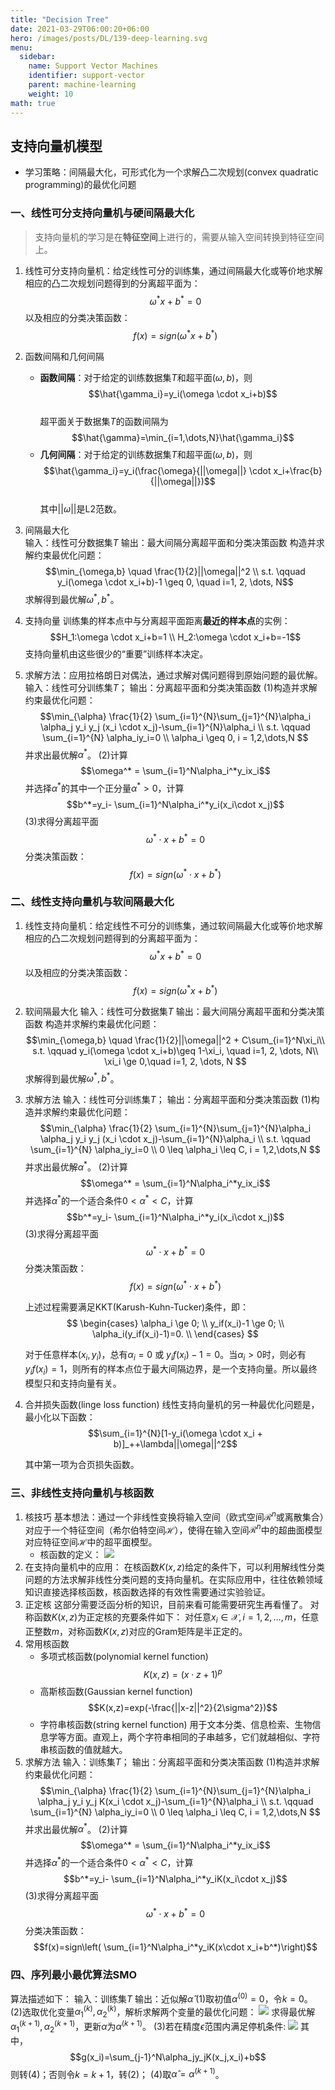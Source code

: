 ```yaml
---
title: "Decision Tree"
date: 2021-03-29T06:00:20+06:00
hero: /images/posts/DL/139-deep-learning.svg
menu:
  sidebar:
    name: Support Vector Machines
    identifier: support-vector
    parent: machine-learning
    weight: 10
math: true
---
```

## 支持向量机模型
- 学习策略：间隔最大化，可形式化为一个求解凸二次规划(convex quadratic programming)的最优化问题

### 一、线性可分支持向量机与硬间隔最大化
> 支持向量机的学习是在**特征空间**上进行的，需要从输入空间转换到特征空间上。

1. 线性可分支持向量机：给定线性可分的训练集，通过间隔最大化或等价地求解相应的凸二次规划问题得到的分离超平面为：
$$\omega^* x + b^* = 0$$
以及相应的分类决策函数：
$$f(x) = sign(\omega^* x + b^*)$$

2. 函数间隔和几何间隔
   - **函数间隔**：对于给定的训练数据集$T$和超平面$(\omega, b)$，则
   $$\hat{\gamma_i}=y_i(\omega \cdot x_i+b)$$   
   超平面关于数据集$T$的函数间隔为
   $$\hat{\gamma}=\min_{i=1,\dots,N}\hat{\gamma_i}$$
   - **几何间隔**：对于给定的训练数据集$T$和超平面$(\omega, b)$，则
   $$\hat{\gamma_i}=y_i(\frac{\omega}{||\omega||} \cdot x_i+\frac{b}{||\omega||})$$  
    其中$||\omega||$是L2范数。

3. 间隔最大化  
   输入：线性可分数据集$T$
   输出：最大间隔分离超平面和分类决策函数
   构造并求解约束最优化问题：
   $$\min_{\omega,b} \quad \frac{1}{2}||\omega||^2 \\
   s.t. \qquad y_i(\omega \cdot x_i+b)-1 \geq 0, \quad i=1, 2, \dots, N$$
   求解得到最优解$\omega^*, b^*$。

4. 支持向量
    训练集的样本点中与分离超平面距离**最近的样本点**的实例：
    $$H_1:\omega \cdot x_i+b=1 \\ 
    H_2:\omega \cdot x_i+b=-1$$
    支持向量机由这些很少的“重要”训练样本决定。

5. 求解方法：应用拉格朗日对偶法，通过求解对偶问题得到原始问题的最优解。
    输入：线性可分训练集$T$；
    输出：分离超平面和分类决策函数
    (1)构造并求解约束最优化问题：
    $$\min_{\alpha} \frac{1}{2} \sum_{i=1}^{N}\sum_{j=1}^{N}\alpha_i \alpha_j y_i y_j (x_i \cdot x_j)-\sum_{i=1}^{N}\alpha_i \\
    s.t. \qquad \sum_{i=1}^{N} \alpha_iy_i=0 \\
    \alpha_i \geq 0, i = 1,2,\dots,N
    $$
    并求出最优解$\alpha^*$。
    (2)计算
    $$\omega^* = \sum_{i=1}^N\alpha_i^*y_ix_i$$
    并选择$\alpha^*$的其中一个正分量$\alpha^*\gt 0$，计算
    $$b^*=y_i- \sum_{i=1}^N\alpha_i^*y_i(x_i\cdot x_j)$$
    (3)求得分离超平面
    $$\omega^*\cdot x+b^*=0$$
    分类决策函数：
    $$f(x)=sign(\omega^*\cdot x+b^*)$$

### 二、线性支持向量机与软间隔最大化
1. 线性支持向量机：给定线性不可分的训练集，通过软间隔最大化或等价地求解相应的凸二次规划问题得到的分离超平面为：
$$\omega^* x + b^* = 0$$
以及相应的分类决策函数：
$$f(x) = sign(\omega^* x + b^*)$$

2. 软间隔最大化
   输入：线性可分数据集$T$
   输出：最大间隔分离超平面和分类决策函数
   构造并求解约束最优化问题：
   $$\min_{\omega,b} \quad \frac{1}{2}||\omega||^2 + C\sum_{i=1}^N\xi_i\\
   s.t. \qquad y_i(\omega \cdot x_i+b)\geq 1-\xi_i, \quad i=1, 2, \dots, N\\
   \xi_i \ge 0,\quad i=1, 2, \dots, N $$
   求解得到最优解$\omega^*, b^*$。

3. 求解方法
   输入：线性可分训练集$T$；
    输出：分离超平面和分类决策函数
    (1)构造并求解约束最优化问题：
    $$\min_{\alpha} \frac{1}{2} \sum_{i=1}^{N}\sum_{j=1}^{N}\alpha_i \alpha_j y_i y_j (x_i \cdot x_j)-\sum_{i=1}^{N}\alpha_i \\
    s.t. \qquad \sum_{i=1}^{N} \alpha_iy_i=0 \\
    0 \leq \alpha_i \leq C, i = 1,2,\dots,N
    $$
    并求出最优解$\alpha^*$。
    (2)计算
    $$\omega^* = \sum_{i=1}^N\alpha_i^*y_ix_i$$
    并选择$\alpha^*$的一个适合条件$0\lt\alpha^*\lt C$，计算
    $$b^*=y_i- \sum_{i=1}^N\alpha_i^*y_i(x_i\cdot x_j)$$
    (3)求得分离超平面
    $$\omega^*\cdot x+b^*=0$$
    分类决策函数：
    $$f(x)=sign(\omega^*\cdot x+b^*)$$

    上述过程需要满足KKT(Karush-Kuhn-Tucker)条件，即：
    $$
    \begin{cases}
        \alpha_i \ge 0; \\
        y_if(x_i)-1 \ge 0; \\
        \alpha_i(y_if(x_i)-1)=0. \\
    \end{cases}
    $$

    对于任意样本$(x_i, y_i)$，总有$\alpha_i=0$ 或 $y_if(x_i)-1=0$。当$\alpha_i \gt 0$时，则必有$y_if(x_i)=1$，则所有的样本点位于最大间隔边界，是一个支持向量。所以最终模型只和支持向量有关。

4. 合并损失函数(linge loss function)
    线性支持向量机的另一种最优化问题是，最小化以下函数：
    $$\sum_{i=1}^{N}[1-y_i(\omega \cdot x_i + b)]_++\lambda||\omega||^2$$

    其中第一项为合页损失函数。

### 三、非线性支持向量机与核函数
1. 核技巧
   基本想法：通过一个非线性变换将输入空间（欧式空间$\mathcal{R}^n$或离散集合）对应于一个特征空间（希尔伯特空间$\mathcal{H}$），使得在输入空间$\mathcal{R}^n$中的超曲面模型对应特征空间$\mathcal{H}$中的超平面模型。
   - 核函数的定义：
    ![](/images/posts/ML/kernel.JPG)
2. 在支持向量机中的应用：
    在核函数$K(x,z)$给定的条件下，可以利用解线性分类问题的方法求解非线性分类问题的支持向量机。在实际应用中，往往依赖领域知识直接选择核函数，核函数选择的有效性需要通过实验验证。
3. 正定核
    这部分需要泛函分析的知识，目前来看可能需要研究生再看懂了。
    对称函数$K(x,z)$为正定核的充要条件如下：
    对任意$x_i \in \mathcal{X}, i=1,2,\dots,m$，任意正整数$m$，对称函数$K(x,z)$对应的Gram矩阵是半正定的。
4. 常用核函数
   - 多项式核函数(polynomial kernel function)
    $$K(x,z)=(x\cdot z+1)^p$$
   - 高斯核函数(Gaussian kernel function)
    $$K(x,z)=exp(-\frac{||x-z||^2}{2\sigma^2})$$
   - 字符串核函数(string kernel function)
    用于文本分类、信息检索、生物信息学等方面。直观上，两个字符串相同的子串越多，它们就越相似、字符串核函数的值就越大。
5. 求解方法
    输入：训练集$T$；
    输出：分离超平面和分类决策函数
    (1)构造并求解约束最优化问题：
    $$\min_{\alpha} \frac{1}{2} \sum_{i=1}^{N}\sum_{j=1}^{N}\alpha_i \alpha_j y_i y_j K(x_i \cdot x_j)-\sum_{i=1}^{N}\alpha_i \\
    s.t. \qquad \sum_{i=1}^{N} \alpha_iy_i=0 \\
    0 \leq \alpha_i \leq C, i = 1,2,\dots,N
    $$
    并求出最优解$\alpha^*$。
    (2)计算
    $$\omega^* = \sum_{i=1}^N\alpha_i^*y_ix_i$$
    并选择$\alpha^*$的一个适合条件$0\lt\alpha^*\lt C$，计算
    $$b^*=y_i- \sum_{i=1}^N\alpha_i^*y_iK(x_i\cdot x_j)$$
    (3)求得分离超平面
    $$\omega^*\cdot x+b^*=0$$
    分类决策函数：
    $$f(x)=sign\left( \sum_{i=1}^N\alpha_i^*y_iK(x\cdot x_i+b^*)\right)$$

### 四、序列最小最优算法SMO
算法描述如下：
输入：训练集$T$
输出：近似解$\hat{\alpha}$
(1)取初值$\alpha^{(0)}=0$，令$k=0$。
(2)选取优化变量$\alpha_1^{(k)}, \alpha_2^{(k)}$，解析求解两个变量的最优化问题：
![](/images/posts/ML/smo.JPG)
求得最优解$\alpha_1^{(k+1)}, \alpha_2^{(k+1)}$，更新$\alpha$为$\alpha^{(k+1)}$。
(3)若在精度$\epsilon$范围内满足停机条件:
![](/images/posts/ML/smo2.JPG)
其中，
$$g(x_i)=\sum_{j-1}^N\alpha_jy_jK(x_j,x_i)+b$$
则转(4)；否则令$k=k+1$，转(2)；
(4)取$\hat{\alpha}=\alpha^{(k+1)}$。
    
